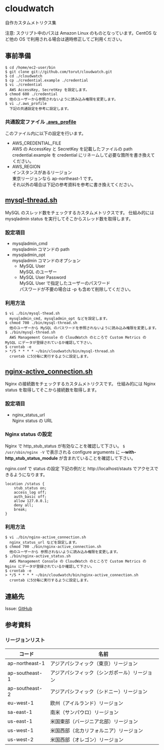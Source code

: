 # cloudwatch

自作カスタムメトリクス集

注意: スクリプト中のパスは Amazon Linux のものとなっています。CentOS など他の OS で利用される場合は適時修正してご利用ください。

## 事前準備
```
$ cd /home/ec2-user/bin
$ git clone git://github.com/torut/cloudwatch.git
$ cd ./cloudwatch
$ cp ./credential.example ./credential
$ vi ./credential
  AWS AccessKey, SecretKey を設定します。
$ chmod 600 ./credential
  他のユーザーから参照されないように読み込み権限を変更します。
$ vi ./.aws_profile
  下記の共通設定を参考に設定します。
```

### 共通設定ファイル [.aws_profile](https://github.com/torut/cloudwatch/blob/master/.aws_profile)

このファイル内に以下の設定を行います。

* AWS_CREDENTIAL_FILE<br />
  AWS の AccessKey と SecretKey を記載したファイルの path<br />
  credential.example を credential にリネームして必要な箇所を書き換えてください。
* AWS_REGION<br />
  インスタンスがあるリージョン<br />
  東京リージョンなら ap-northeast-1 です。<br />
  それ以外の場合は下記の参考資料を参考に書き換えてください。

## [mysql-thread.sh](https://github.com/torut/cloudwatch/blob/master/bin/mysql-thread.sh)

MySQL のスレッド数をチェックするカスタムメトリクスです。
仕組み的には mysqladmin status を実行してそこからスレッド数を取得します。

### 設定項目

* mysqladmin_cmd<br />
  mysqladmin コマンドの path
* mysqladmin_opt<br />
  mysqladmin コマンドのオプション
  * MySQL User<br />
    MySQL のユーザー
  * MySQL User Password<br />
    MySQL User で指定したユーザーのパスワード<br />
	パスワードが不要の場合は -p も含めて削除してください。

### 利用方法
```
$ vi ./bin/mysql-thead.sh
  mysqladmin_cmd, mysqladmin_opt などを設定します。
$ chmod 700 ./bin/mysql-thread.sh
  他のユーザーから MySQL のパスワードを参照されないように読み込み権限を変更します。
$ ./bin/mysql-thread.sh
  AWS Management Console の CloudWatch のところで Custom Metrics の MySQL にデータが登録されているか確認して下さい。
$ crontab -e
> */5 * * * * ~/bin/cloudwatch/bin/mysql-thread.sh
  crontab に5分毎に実行するように設定します。
```

## [nginx-active_connection.sh](https://github.com/torut/cloudwatch/blob/master/bin/nginx-active_connection.sh)

Nginx の接続数をチェックするカスタムメトリクスです。
仕組み的には Nginx status を取得してそこから接続数を取得します。

### 設定項目

* nginx_status_url<br />
  Nginx status の URL

### Nginx status の設定

Nginx で http_stub_status が有効なことを確認して下さい。
`$ /usr/sbin/nginx -V`
で表示される configure arguments に **--with-http\_stub\_status\_module** が含まれていることを確認して下さい。

nginx.conf で status の設定
下記の例だと http://localhost/stauts でアクセスできるようになります。
```
location /status {
    stub_status on;
    access_log off;
    auth_basic off;
    allow 127.0.0.1;
    deny all;
    break;
}
```

### 利用方法
```
$ vi ./bin/nginx-active_connection.sh
  nginx_status_url などを設定します。
$ chmod 700 ./bin/nginx-active_connection.sh
  他のユーザーから 参照されないように読み込み権限を変更します。
$ ./bin/nginx-active_status.sh
  AWS Management Console の CloudWatch のところで Custom Metrics の Nginx にデータが登録されているか確認して下さい。
$ crontab -e
> */5 * * * * ~/bin/cloudwatch/bin/nginx-active_connection.sh
  crontab に5分毎に実行するように設定します。
```

## 連絡先
Issue: [GitHub](https://github.com/torut/cloudwatch/issues)


## 参考資料
### リージョンリスト
|コード        |名前                                        |
| ------------ | ------------------------------------------ |
|ap-northeast-1|アジアパシフィック（東京）リージョン        |
|ap-southeast-1|アジアパシフィック（シンガポール）リージョン|
|ap-southeast-2|アジアパシフィック（シドニー）リージョン    |
|eu-west-1     |欧州（アイルランド）リージョン              |
|sa-east-1     |南米（サンパウロ）リージョン                |
|us-east-1     |米国東部（バージニア北部）リージョン        |
|us-west-1     |米国西部（北カリフォルニア）リージョン      |
|us-west-2     |米国西部（オレゴン）リージョン              |

